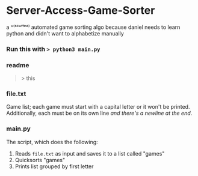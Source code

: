 # Server-Access-Game-Sorter
a ^⁽ˢᶜᵘᶠᶠᵉᵈ⁾ automated game sorting algo because daniel needs to learn python and didn't want to alphabetize manually

### **Run this with** `> python3 main.py`

### readme
> \> this

### file.txt
Game list; each game must start with a capital letter or it won't be printed. 
Additionally, each must be on its own line *and there's a newline at the end*.

### main.py
The script, which does the following:
1. Reads `file.txt` as input and saves it to a list called "games"
2. Quicksorts "games"
3. Prints list grouped by first letter
